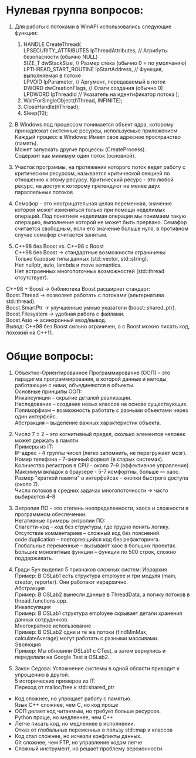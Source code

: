 # Нулевая группа вопросов:   

1. Для работы с потоками в WinAPI использовались следующие функции:
   1) HANDLE CreateThread(  
    LPSECURITY_ATTRIBUTES lpThreadAttributes,  // Атрибуты безопасности (обычно NULL)  
    SIZE_T dwStackSize,                        // Размер стека (обычно 0 = по умолчанию)  
    LPTHREAD_START_ROUTINE lpStartAddress,     // Функция, выполняемая в потоке  
    LPVOID lpParameter,                        // Аргумент, передаваемый в поток  
    DWORD dwCreationFlags,                     // Флаги создания (обычно 0)  
    LPDWORD lpThreadId                         // Указатель на идентификатор потока 
);  
   2) WaitForSingleObject(hThread, INFINITE);  
   3) CloseHandle(hThread);  
   4) Sleep(10);  

2. В Windows под процессом понимается объект ядра, которому принадлежат системные ресурсы, 
используемые приложением.
Каждый процесс в Windows:
Имеет свое адресное пространство (память).  
Может запускать другие процессы (CreateProcess).  
Содержит как минимум один поток (основной).

3. Участок программы, на протяжении которого поток ведет работу с критическим ресурсом, называется критической секцией по отношению к этому ресурсу. Критический ресурс - это любой ресурс, на доступ к которому претендуют не менее двух параллельных потоков    

4. Семафор – это неотрицательная целая переменная, значение которой может изменяться только при помощи неделимых операций. Под понятием неделимая операция мы понимаем такую операцию, выполнение 
которой не может быть прервано. Семафор считается свободным, если его значение больше нуля, в противном случае семафор считается занятым.

5.  C++98 без Boost vs. C++98 с Boost  
С++98 без Boost → стандартные возможности ограничены:  
Только базовые типы данных (std::vector, std::string).  
Нет nullptr, auto, lambda и move semantics.  
Нет встроенных многопоточных возможностей (std::thread отсутствует).  
  
C++98 + Boost → библиотека Boost расширяет стандарт:  
Boost.Thread → позволяет работать с потоками (альтернатива std::thread).  
Boost.SmartPtr → улучшенные умные указатели (boost::shared_ptr).  
Boost.Filesystem → удобная работа с файлами.  
Boost.Asio → асинхронный ввод/вывод.  
Вывод: C++98 без Boost сильно ограничен, а с Boost можно писать код, похожий на C++11.    

# Общие вопросы:  

1. Объектно-Ориентированное Программирование (ООП) – это парадигма программирования, в которой данные и методы, работающие с ними, объединяются в объекты.  
Основные принципы ООП:  
Инкапсуляция – скрытие деталей реализации.  
Наследование – создание новых классов на основе существующих.  
Полиморфизм – возможность работать с разными объектами через один интерфейс.  
Абстракция – выделение важных характеристик объекта.

2. Число 7 ± 2 – это когнитивный предел, сколько элементов человек может держать в памяти.  
Примеры из IT:  
IP-адрес - 4 группы чисел (легко запомнить, не перегружает мозг).    
Номер телефона - 7-значный формат (в старых системах).  
Количество регистров в CPU - около 7–9 (эффективное управление).    
Максимум вкладок в браузере - 5-7 комфортны, больше — хаос.  
Размер "краткой памяти" в интерфейсах - кнопки быстрого доступа (около 7).  
Число потоков в средних задачах многопоточности → часто выбирается 4–8  

3. Энтропия ПО – это степень неопределенности, хаоса и сложности в программном обеспечении.  
Негативные примеры энтропии ПО:  
Спагетти-код – код без структуры, где трудно понять логику.  
Отсутствие комментариев – сложный код без пояснений.  
code duplication – повторяющийся код без рефакторинга.    
Глобальные переменные – вызывают хаос в больших проектах.  
Большие монолитные функции – функции по 500 строк, сложно поддерживать.

4. Гради Буч выделил 5 признаков сложных систем:
Иерархия  
Пример: В OSLab1 есть структура employee и три модуля (main, creator, reporter). Они работают иерархично.  
Абстракция  
Пример: В OSLab2 вынесли данные в ThreadData, а логику потоков в thread_functions.cpp.  
Инкапсуляция  
Пример: В OSLab1 структура employee скрывает детали хранения данных сотрудников.  
Многократное использование  
Пример: В OSLab2 одни и те же потоки (findMinMax, calculateAverage) могут работать с разными массивами.  
Эволюция  
Пример: Мы обновили OSLab1 с CTest, а затем вернулись и переделали на Google Test в OSLab2.

5. Закон Седова: Усложнение системы в одной области приводит к упрощению в другой.  
5 исторических примеров из IT:  
Переход от malloc/free к std::shared_ptr  
- Код сложнее, но упрощает работу с памятью.  
Язык C++ сложнее, чем C, но код проще  
- ООП делает код читаемым, но требует больше ресурсов.  
Python проще, но медленнее, чем C++  
- Легче писать код, но медленнее в исполнении.  
Отказ от глобальных переменных в пользу std::map и классов  
- Код стал сложнее, но исчезли конфликты данных.  
Git сложнее, чем FTP, но управление кодом легче  
- Сложный инструмент, но решает проблему версионности.  


